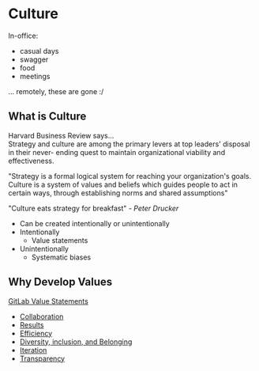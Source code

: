 # Culture
In-office:
- casual days
- swagger
- food
- meetings

... remotely, these are gone :/

## What is Culture
Harvard Business Review says...  
Strategy and culture are among the primary levers at top leaders' disposal in their never- ending quest to maintain organizational viability and effectiveness. 

"Strategy is a formal logical system for reaching your organization's goals. Culture is a system of values and beliefs which guides people to act in certain ways, through establishing norms and shared assumptions"

"Culture eats strategy for breakfast" - _Peter Drucker_


- Can be created intentionally or unintentionally
- Intentionally
  - Value statements
- Unintentionally
  - Systematic biases


## Why Develop Values
[GitLab Value Statements](https://learn.gitlab.com/coursera-remote-work/values)
- [Collaboration](https://learn.gitlab.com/coursera-remote-work/values)
- [Results](https://learn.gitlab.com/coursera-remote-work/values)
- [Efficiency](https://learn.gitlab.com/coursera-remote-work/values)
- [Diversity, inclusion, and Belonging](https://learn.gitlab.com/coursera-remote-work/values)
- [Iteration](https://learn.gitlab.com/coursera-remote-work/values)
- [Transparency](https://learn.gitlab.com/coursera-remote-work/values)